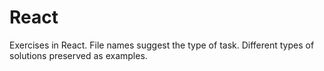 # React
Exercises in React. File names suggest the type of task. Different types of solutions preserved as examples.
